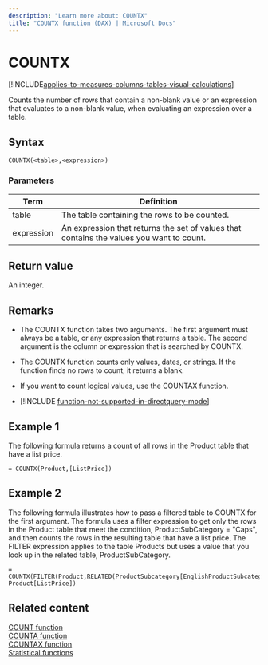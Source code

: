 ```yaml
---
description: "Learn more about: COUNTX"
title: "COUNTX function (DAX) | Microsoft Docs"
---
```

# COUNTX

[!INCLUDE[applies-to-measures-columns-tables-visual-calculations](includes/applies-to-measures-columns-tables-visual-calculations.md)]

Counts the number of rows that contain a non-blank value or an expression that evaluates to a non-blank value, when evaluating an expression over a table.  
  
## Syntax  
  
```dax
COUNTX(<table>,<expression>)  
```
  
### Parameters
  
|Term|Definition|  
|--------|--------------|  
|table|The table containing the rows to be counted.|  
|expression|An expression that returns the set of values that contains the values you want to count.|  
  
## Return value

An integer.  
  
## Remarks

- The COUNTX function takes two arguments. The first argument must always be a table, or any expression that returns a table. The second argument is the column or expression that is searched by COUNTX.  
  
- The COUNTX function counts only values, dates, or strings. If the function finds no rows to count, it returns a blank. 
  
- If you want to count logical values, use the COUNTAX function.  

- [!INCLUDE [function-not-supported-in-directquery-mode](includes/function-not-supported-in-directquery-mode.md)]
  
## Example 1

The following formula returns a count of all rows in the Product table that have a list price.  
  
```dax
= COUNTX(Product,[ListPrice])  
```
  
## Example 2

The following formula illustrates how to pass a filtered table to COUNTX for the first argument. The formula uses a filter expression to get only the rows in the Product table that meet the condition, ProductSubCategory = "Caps", and then counts the rows in the resulting table that have a list price. The FILTER expression applies to the table Products but uses a value that you look up in the related table, ProductSubCategory.  
  
```dax
= COUNTX(FILTER(Product,RELATED(ProductSubcategory[EnglishProductSubcategoryName])="Caps"), Product[ListPrice])  
```
  
## Related content

[COUNT function](count-function-dax.md)  
[COUNTA function](counta-function-dax.md)  
[COUNTAX function](countax-function-dax.md)  
[Statistical functions](statistical-functions-dax.md)  
